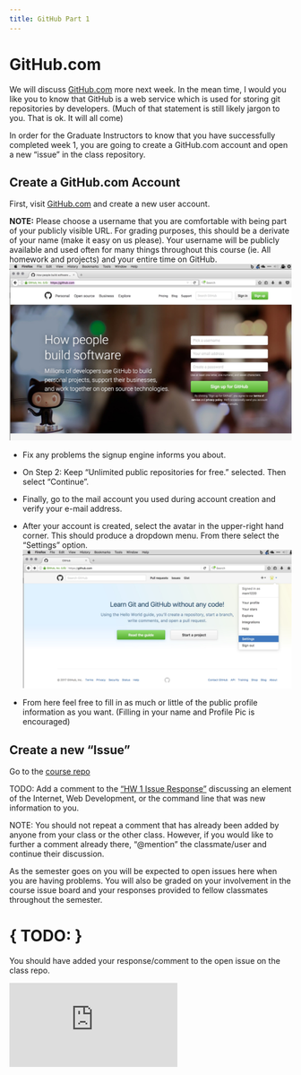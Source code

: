```yaml
---
title: GitHub Part 1
---
```


# GitHub.com
We will discuss [GitHub.com](github.com) more next week. In the mean time, I would you like you to know that GitHub is a web service which is used for storing git repositories by developers. (Much of that statement is still likely jargon to you. That is ok. It will all come)

In order for the Graduate Instructors to know that you have successfully completed week 1, you are going to create a GitHub.com account and open a new “issue” in the class repository.

## Create a GitHub.com Account

First, visit [GitHub.com](https://github.com/) and create a new user account.

**NOTE:** Please choose a username that you are comfortable with being part of your publicly visible URL. For grading purposes, this should be a derivate of your name (make it easy on us please). Your username will be publicly available and used often for many things throughout this course (ie. All homework and projects) and your entire time on GitHub.
![GitHub.com signup page](../imgs/gh_signup.jpg)

- Fix any problems the signup engine informs you about.

- On Step 2: Keep “Unlimited public repositories for free.” selected. Then select “Continue”.

- Finally, go to the mail account you used during account creation and verify your e-mail address.

- After your account is created, select the avatar in the upper-right hand corner. This should produce a dropdown menu. From there select the “Settings” option.
![GitHub Profile Setup](../imgs/gh_setup1.jpg)

- From here feel free to fill in as much or little of the public profile information as you want. (Filling in your name and Profile Pic is encouraged)

## Create a new “Issue”
Go to the [course repo](https://github.com/Montana-Media-Arts/341-work)

TODO: Add a comment to the [“HW 1 Issue Response”](https://github.com/Montana-Media-Arts/341-work/issues/1) discussing an element of the Internet, Web Development, or the command line that was new information to you.

NOTE: You should not repeat a comment that has already been added by anyone from your class or the other class. However, if you would like to further a comment already there, “@mention” the classmate/user and continue their discussion.

As the semester goes on you will be expected to open issues here when you are having problems. You will also be graded on your involvement in the course issue board and your responses provided to fellow classmates throughout the semester.

# { TODO: }

You should have added your response/comment to the open issue on the class repo.

<div class="embed-responsive embed-responsive-16by9"><iframe class="embed-responsive-item" src="https://www.youtube.com/embed/9ntYOblbccA" frameborder="0" allowfullscreen></iframe></div>
